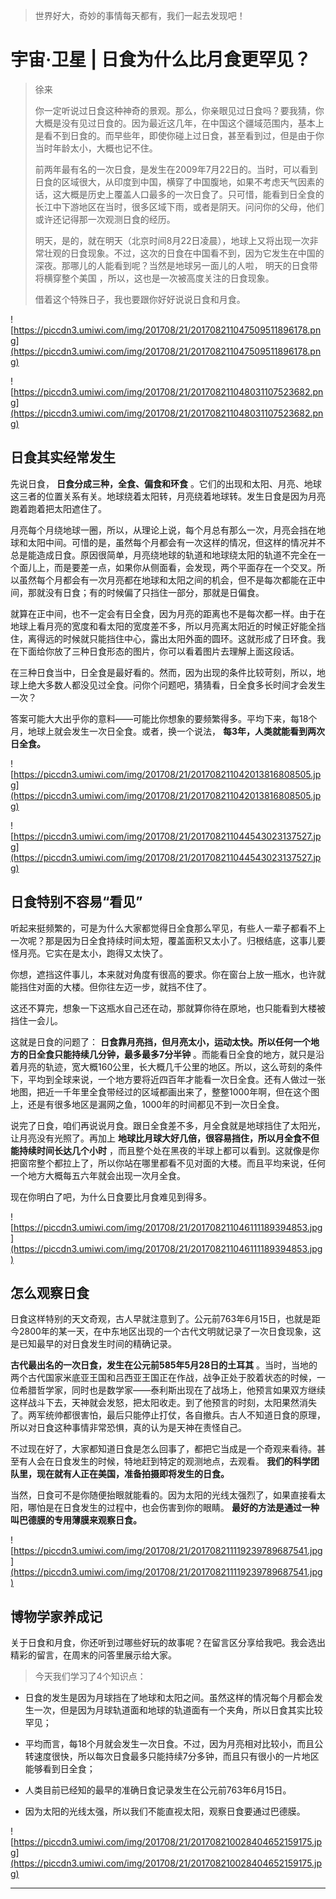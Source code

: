 > 世界好大，奇妙的事情每天都有，我们一起去发现吧！

# 宇宙·卫星 | 日食为什么比月食更罕见？

> 徐来
> 
> 你一定听说过日食这种神奇的景观。那么，你亲眼见过日食吗？要我猜，你大概是没有见过日食的。因为最近这几年，在中国这个疆域范围内，基本上是看不到日食的。而早些年，即使你碰上过日食，甚至看到过，但是由于你当时年龄太小，大概也记不住。
> 
> 前两年最有名的一次日食，是发生在2009年7月22日的。当时，可以看到日食的区域很大，从印度到中国，横穿了中国腹地，如果不考虑天气因素的话，这大概是历史上覆盖人口最多的一次日食了。只可惜，能看到日全食的长江中下游地区在当时，很多区域下雨，或者是阴天。问问你的父母，他们或许还记得那一次观测日食的经历。
> 
> 明天，是的，就在明天（北京时间8月22日凌晨），地球上又将出现一次非常壮观的日食现象。不过，这次的日食在中国看不到，因为它发生在中国的深夜。那哪儿的人能看到呢？当然是地球另一面儿的人啦， 明天的日食带将横穿整个美国 ，所以，这也是一次被高度关注的日食现象。
> 
> 借着这个特殊日子，我也要跟你好好说说日食和月食。    

![https://piccdn3.umiwi.com/img/201708/21/201708211047509511896178.png](https://piccdn3.umiwi.com/img/201708/21/201708211047509511896178.png)

![https://piccdn3.umiwi.com/img/201708/21/201708211048031107523682.png](https://piccdn3.umiwi.com/img/201708/21/201708211048031107523682.png)

## 日食其实经常发生

先说日食， **日食分成三种，全食、偏食和环食** 。它们的出现和太阳、月亮、地球这三者的位置关系有关。地球绕着太阳转，月亮绕着地球转。发生日食是因为月亮跑着跑着把太阳遮住了。

月亮每个月绕地球一圈，所以，从理论上说，每个月总有那么一次，月亮会挡在地球和太阳中间。可惜的是，虽然每个月都会有一次这样的情况，但这样的情况并不总是能造成日食。原因很简单，月亮绕地球的轨道和地球绕太阳的轨道不完全在一个面儿上，而是要差一点，如果你从侧面看，会发现，两个平面存在一个交叉。所以虽然每个月都会有一次月亮都在地球和太阳之间的机会，但不是每次都能在正中间，那就没有日食；有的时候偏了只挡住一部分，那就是日偏食。

就算在正中间，也不一定会有日全食，因为月亮的距离也不是每次都一样。由于在地球上看月亮的宽度和看太阳的宽度差不多，所以月亮离太阳近的时候正好能全挡住，离得远的时候就只能挡住中心，露出太阳外面的圆环。这就形成了日环食。我在下面给你放了三种日食形态的图片，你可以看着图片去理解上面这段话。

在三种日食当中，日全食是最好看的。然而，因为出现的条件比较苛刻，所以，地球上绝大多数人都没见过全食。问你个问题吧，猜猜看，日全食多长时间才会发生一次？

答案可能大大出乎你的意料——可能比你想象的要频繁得多。平均下来，每18个月，地球上就会发生一次日全食。或者，换一个说法， **每3年，人类就能看到两次日全食。**

![https://piccdn3.umiwi.com/img/201708/21/201708211042013816808505.jpg](https://piccdn3.umiwi.com/img/201708/21/201708211042013816808505.jpg)

![https://piccdn3.umiwi.com/img/201708/21/201708211044543023137527.jpg](https://piccdn3.umiwi.com/img/201708/21/201708211044543023137527.jpg)

## 日食特别不容易“看见”

听起来挺频繁的，可是为什么大家都觉得日全食那么罕见，有些人一辈子都看不上一次呢？那是因为日全食持续时间太短，覆盖面积又太小了。归根结底，这事儿要怪月亮。它实在是太小，跑得又太快了。

你想，遮挡这件事儿，本来就对角度有很高的要求。你在窗台上放一瓶水，也许就能挡住对面的大楼。但你往左迈一步，就挡不住了。

这还不算完，想象一下这瓶水自己还在动，那就算你待在原地，也只能看到大楼被挡住一会儿。

这就是日食的问题了： **日食靠月亮挡，但月亮太小，运动太快。所以任何一个地方的日全食只能持续几分钟，最多最多7分半钟** 。而能看日全食的地方，就只是沿着月亮的轨迹，宽大概160公里，长大概几千公里的地区。所以，这么苛刻的条件下，平均到全球来说，一个地方要将近四百年才能看一次日全食。还有人做过一张地图，把近一千年里全食带经过的区域都画出来了，整整1000年啊，但在这个图上，还是有很多地区是漏网之鱼，1000年的时间都见不到一次日全食。

说完了日食，咱们再说说月食。跟日全食差不多，月全食就是地球挡住了太阳光，让月亮没有光照了。再加上 **地球比月球大好几倍，很容易挡住，所以月全食不但能持续时间长达几个小时** ，而且整个处在黑夜的半球上都可以看到。这就像是你把窗帘整个都拉上了，所以你站在哪里都看不见对面的大楼。而且平均来说，任何一个地方大概每五六年就会出现一次月全食。

现在你明白了吧，为什么日食要比月食难见到得多。

![https://piccdn3.umiwi.com/img/201708/21/201708211046111189394853.jpg](https://piccdn3.umiwi.com/img/201708/21/201708211046111189394853.jpg)

## 怎么观察日食

日食这样特别的天文奇观，古人早就注意到了。公元前763年6月15日，也就是距今2800年的某一天，在中东地区出现的一个古代文明就记录了一次日食现象，这是已知最早的对日食发生时间的精确记录。

 **古代最出名的一次日食，发生在公元前585年5月28日的土耳其** 。当时，当地的两个古代国家米底亚王国和吕西亚王国正在作战，战争正处于胶着状态的时候，一位希腊哲学家，同时也是数学家——泰利斯出现在了战场上，他预言如果双方继续这样战斗下去，天神就会发怒，把太阳收走。到了他预言的时刻，太阳果然消失了。两军统帅都很害怕，最后只能停止打仗，各自撤兵。古人不知道日食的原理，所以对日食这种事情非常恐惧，真的认为是天神在责怪自己。

不过现在好了，大家都知道日食是怎么回事了，都把它当成是一个奇观来看待。甚至有人会在日食发生的时候，特地赶到特定的观测地点，去观看。 **我们的科学团队里，现在就有人正在美国，准备拍摄即将发生的日食。**  

当然，日食可不是你随便抬眼就能看的。因为太阳的光线太强烈了，如果直接看太阳，哪怕是在日食发生的过程中，也会伤害到你的眼睛。 **最好的方法是通过一种叫巴德膜的专用薄膜来观察日食。**

![https://piccdn3.umiwi.com/img/201708/21/201708211119239789687541.jpg](https://piccdn3.umiwi.com/img/201708/21/201708211119239789687541.jpg)

## 博物学家养成记

关于日食和月食，你还听到过哪些好玩的故事呢？在留言区分享给我吧。我会选出精彩的留言，在周末的问答里展示给大家。

> 今天我们学习了4个知识点：

* 日食的发生是因为月球挡在了地球和太阳之间。虽然这样的情况每个月都会发生一次，但是因为月球轨道面和地球的轨道面有一个夹角，所以日食其实比较罕见；

* 平均而言，每18个月就会发生一次日食。不过，因为月亮相对比较小，而且公转速度很快，所以每次日食最多只能持续7分多钟，而且只有很小的一片地区能够看到日全食；

* 人类目前已经知的最早的准确日食记录发生在公元前763年6月15日。

* 因为太阳的光线太强，所以我们不能直视太阳，观察日食要通过巴德膜。    

![https://piccdn3.umiwi.com/img/201708/21/201708210028404652159175.jpg](https://piccdn3.umiwi.com/img/201708/21/201708210028404652159175.jpg)

---
